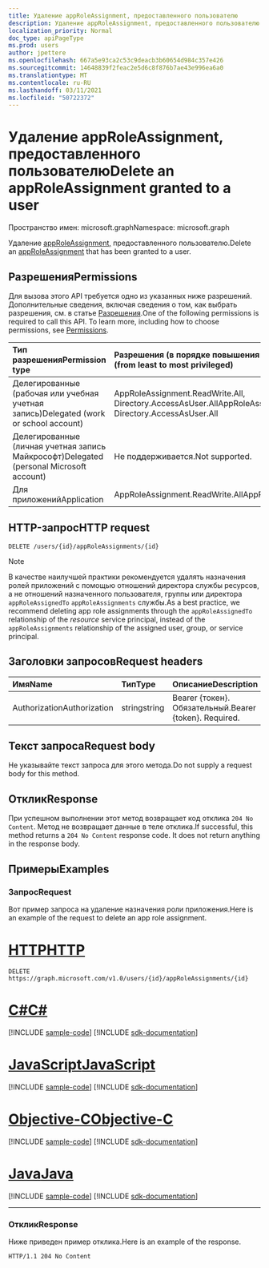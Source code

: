 ```yaml
---
title: Удаление appRoleAssignment, предоставленного пользователю
description: Удаление appRoleAssignment, предоставленного пользователю.
localization_priority: Normal
doc_type: apiPageType
ms.prod: users
author: jpettere
ms.openlocfilehash: 667a5e93ca2c53c9deacb3b60654d984c357e426
ms.sourcegitcommit: 14648839f2feac2e5d6c8f876b7ae43e996ea6a0
ms.translationtype: MT
ms.contentlocale: ru-RU
ms.lasthandoff: 03/11/2021
ms.locfileid: "50722372"
---
```

# <a name="delete-an-approleassignment-granted-to-a-user"></a><span data-ttu-id="b1556-103">Удаление appRoleAssignment, предоставленного пользователю</span><span class="sxs-lookup"><span data-stu-id="b1556-103">Delete an appRoleAssignment granted to a user</span></span>

<span data-ttu-id="b1556-104">Пространство имен: microsoft.graph</span><span class="sxs-lookup"><span data-stu-id="b1556-104">Namespace: microsoft.graph</span></span>

<span data-ttu-id="b1556-105">Удаление [appRoleAssignment,](../resources/approleassignment.md) предоставленного пользователю.</span><span class="sxs-lookup"><span data-stu-id="b1556-105">Delete an [appRoleAssignment](../resources/approleassignment.md) that has been granted to a user.</span></span>

## <a name="permissions"></a><span data-ttu-id="b1556-106">Разрешения</span><span class="sxs-lookup"><span data-stu-id="b1556-106">Permissions</span></span>

<span data-ttu-id="b1556-p101">Для вызова этого API требуется одно из указанных ниже разрешений. Дополнительные сведения, включая сведения о том, как выбрать разрешения, см. в статье [Разрешения](/graph/permissions-reference).</span><span class="sxs-lookup"><span data-stu-id="b1556-p101">One of the following permissions is required to call this API. To learn more, including how to choose permissions, see [Permissions](/graph/permissions-reference).</span></span>

|<span data-ttu-id="b1556-109">Тип разрешения</span><span class="sxs-lookup"><span data-stu-id="b1556-109">Permission type</span></span>      | <span data-ttu-id="b1556-110">Разрешения (в порядке повышения привилегий)</span><span class="sxs-lookup"><span data-stu-id="b1556-110">Permissions (from least to most privileged)</span></span>              |
|:--------------------|:---------------------------------------------------------|
|<span data-ttu-id="b1556-111">Делегированные (рабочая или учебная учетная запись)</span><span class="sxs-lookup"><span data-stu-id="b1556-111">Delegated (work or school account)</span></span> | <span data-ttu-id="b1556-112">AppRoleAssignment.ReadWrite.All, Directory.AccessAsUser.All</span><span class="sxs-lookup"><span data-stu-id="b1556-112">AppRoleAssignment.ReadWrite.All, Directory.AccessAsUser.All</span></span>    |
|<span data-ttu-id="b1556-113">Делегированные (личная учетная запись Майкрософт)</span><span class="sxs-lookup"><span data-stu-id="b1556-113">Delegated (personal Microsoft account)</span></span> | <span data-ttu-id="b1556-114">Не поддерживается.</span><span class="sxs-lookup"><span data-stu-id="b1556-114">Not supported.</span></span>    |
|<span data-ttu-id="b1556-115">Для приложений</span><span class="sxs-lookup"><span data-stu-id="b1556-115">Application</span></span> | <span data-ttu-id="b1556-116">AppRoleAssignment.ReadWrite.All</span><span class="sxs-lookup"><span data-stu-id="b1556-116">AppRoleAssignment.ReadWrite.All</span></span> |

## <a name="http-request"></a><span data-ttu-id="b1556-117">HTTP-запрос</span><span class="sxs-lookup"><span data-stu-id="b1556-117">HTTP request</span></span>

<!-- { "blockType": "ignored" } -->

```http
DELETE /users/{id}/appRoleAssignments/{id}
```

> [!NOTE]
> <span data-ttu-id="b1556-118">В качестве наилучшей практики рекомендуется удалять назначения ролей приложений с помощью отношений директора службы ресурсов, а не отношений назначенного пользователя, группы или директора `appRoleAssignedTo`  `appRoleAssignments` службы.</span><span class="sxs-lookup"><span data-stu-id="b1556-118">As a best practice, we recommend deleting app role assignments through the `appRoleAssignedTo` relationship of the _resource_ service principal, instead of the `appRoleAssignments` relationship of the assigned user, group, or service principal.</span></span>

## <a name="request-headers"></a><span data-ttu-id="b1556-119">Заголовки запросов</span><span class="sxs-lookup"><span data-stu-id="b1556-119">Request headers</span></span>

| <span data-ttu-id="b1556-120">Имя</span><span class="sxs-lookup"><span data-stu-id="b1556-120">Name</span></span>       | <span data-ttu-id="b1556-121">Тип</span><span class="sxs-lookup"><span data-stu-id="b1556-121">Type</span></span> | <span data-ttu-id="b1556-122">Описание</span><span class="sxs-lookup"><span data-stu-id="b1556-122">Description</span></span>|
|:---------------|:--------|:----------|
| <span data-ttu-id="b1556-123">Authorization</span><span class="sxs-lookup"><span data-stu-id="b1556-123">Authorization</span></span>  | <span data-ttu-id="b1556-124">string</span><span class="sxs-lookup"><span data-stu-id="b1556-124">string</span></span>  | <span data-ttu-id="b1556-p102">Bearer {токен}. Обязательный.</span><span class="sxs-lookup"><span data-stu-id="b1556-p102">Bearer {token}. Required.</span></span> |

## <a name="request-body"></a><span data-ttu-id="b1556-127">Текст запроса</span><span class="sxs-lookup"><span data-stu-id="b1556-127">Request body</span></span>

<span data-ttu-id="b1556-128">Не указывайте текст запроса для этого метода.</span><span class="sxs-lookup"><span data-stu-id="b1556-128">Do not supply a request body for this method.</span></span>

## <a name="response"></a><span data-ttu-id="b1556-129">Отклик</span><span class="sxs-lookup"><span data-stu-id="b1556-129">Response</span></span>

<span data-ttu-id="b1556-p103">При успешном выполнении этот метод возвращает код отклика `204 No Content`. Метод не возвращает данные в теле отклика.</span><span class="sxs-lookup"><span data-stu-id="b1556-p103">If successful, this method returns a `204 No Content` response code. It does not return anything in the response body.</span></span>

## <a name="examples"></a><span data-ttu-id="b1556-132">Примеры</span><span class="sxs-lookup"><span data-stu-id="b1556-132">Examples</span></span>

### <a name="request"></a><span data-ttu-id="b1556-133">Запрос</span><span class="sxs-lookup"><span data-stu-id="b1556-133">Request</span></span>

<span data-ttu-id="b1556-134">Вот пример запроса на удаление назначения роли приложения.</span><span class="sxs-lookup"><span data-stu-id="b1556-134">Here is an example of the request to delete an app role assignment.</span></span>


# <a name="http"></a>[<span data-ttu-id="b1556-135">HTTP</span><span class="sxs-lookup"><span data-stu-id="b1556-135">HTTP</span></span>](#tab/http)
<!-- {
  "blockType": "request",
  "name": "user_delete_approleassignment"
}-->

```http
DELETE https://graph.microsoft.com/v1.0/users/{id}/appRoleAssignments/{id}
```
# <a name="c"></a>[<span data-ttu-id="b1556-136">C#</span><span class="sxs-lookup"><span data-stu-id="b1556-136">C#</span></span>](#tab/csharp)
[!INCLUDE [sample-code](../includes/snippets/csharp/user-delete-approleassignment-csharp-snippets.md)]
[!INCLUDE [sdk-documentation](../includes/snippets/snippets-sdk-documentation-link.md)]

# <a name="javascript"></a>[<span data-ttu-id="b1556-137">JavaScript</span><span class="sxs-lookup"><span data-stu-id="b1556-137">JavaScript</span></span>](#tab/javascript)
[!INCLUDE [sample-code](../includes/snippets/javascript/user-delete-approleassignment-javascript-snippets.md)]
[!INCLUDE [sdk-documentation](../includes/snippets/snippets-sdk-documentation-link.md)]

# <a name="objective-c"></a>[<span data-ttu-id="b1556-138">Objective-C</span><span class="sxs-lookup"><span data-stu-id="b1556-138">Objective-C</span></span>](#tab/objc)
[!INCLUDE [sample-code](../includes/snippets/objc/user-delete-approleassignment-objc-snippets.md)]
[!INCLUDE [sdk-documentation](../includes/snippets/snippets-sdk-documentation-link.md)]

# <a name="java"></a>[<span data-ttu-id="b1556-139">Java</span><span class="sxs-lookup"><span data-stu-id="b1556-139">Java</span></span>](#tab/java)
[!INCLUDE [sample-code](../includes/snippets/java/user-delete-approleassignment-java-snippets.md)]
[!INCLUDE [sdk-documentation](../includes/snippets/snippets-sdk-documentation-link.md)]

---


### <a name="response"></a><span data-ttu-id="b1556-140">Отклик</span><span class="sxs-lookup"><span data-stu-id="b1556-140">Response</span></span>

<span data-ttu-id="b1556-141">Ниже приведен пример отклика.</span><span class="sxs-lookup"><span data-stu-id="b1556-141">Here is an example of the response.</span></span>

<!-- {
  "blockType": "response",
  "truncated": true
} -->

```http
HTTP/1.1 204 No Content
```

<!-- uuid: 8fcb5dbc-d5aa-4681-8e31-b001d5168d79
2015-10-25 14:57:30 UTC -->
<!--
{
  "type": "#page.annotation",
  "description": "Delete appRoleAssignment",
  "keywords": "",
  "section": "documentation",
  "tocPath": "",
  "suppressions": [
  ]
}
-->

